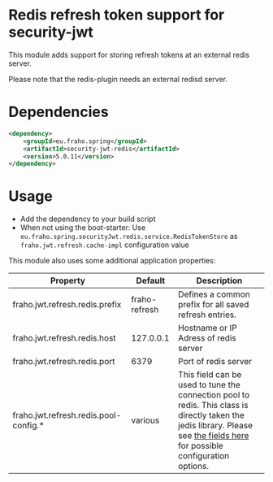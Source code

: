 # Redis refresh token support for security-jwt

This module adds support for storing refresh tokens at an external redis server.

Please note that the redis-plugin needs an external redisd server.

# Dependencies
```xml
<dependency>
    <groupId>eu.fraho.spring</groupId>
    <artifactId>security-jwt-redis</artifactId>
    <version>5.0.11</version>
</dependency>
```

# Usage
* Add the dependency to your build script
* When not using the boot-starter: Use ```eu.fraho.spring.securityJwt.redis.service.RedisTokenStore``` as ```fraho.jwt.refresh.cache-impl``` configuration value

This module also uses some additional application properties:

| Property                              | Default       | Description                                                                                                                                                                                                                                                                                                                                                    |
|---------------------------------------|---------------|----------------------------------------------------------------------------------------------------------------------------------------------------------------------------------------------------------------------------------------------------------------------------------------------------------------------------------------------------------------|
| fraho.jwt.refresh.redis.prefix        | fraho-refresh | Defines a common prefix for all saved refresh entries.                                                                                                                                                                                                                                                                                                         |
| fraho.jwt.refresh.redis.host          | 127.0.0.1     | Hostname or IP Adress of redis server                                                                                                                                                                                                                                                                                                                          |
| fraho.jwt.refresh.redis.port          | 6379          | Port of redis server                                                                                                                                                                                                                                                                                                                                           |
| fraho.jwt.refresh.redis.pool-config.* | various       | This field can be used to tune the connection pool to redis. This class is directly taken the jedis library. Please see [the fields here](https://static.javadoc.io/redis.clients/jedis/2.9.0/redis/clients/jedis/JedisPoolConfig.html#methods.inherited.from.class.org.apache.commons.pool2.impl.GenericObjectPoolConfig) for possible configuration options. |
